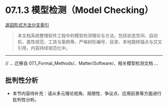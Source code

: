 # 07.1.3 模型检测（Model Checking）

[返回形式方法分支索引](README.md)

> 本文档系统整理软件工程中的模型检测理论与方法，包括状态空间、自动机、属性规范、工具与案例等，严格树形编号、目录、本地跳转锚点与交叉引用，内容持续规范化中。

---

// ... 迁移自 07.1_Formal_Methods/、Matter/Software/、相关模型检测文档 ...


## 批判性分析

- 本节内容待补充：请从多元理论视角、局限性、争议点、应用前景等方面进行批判性分析。
